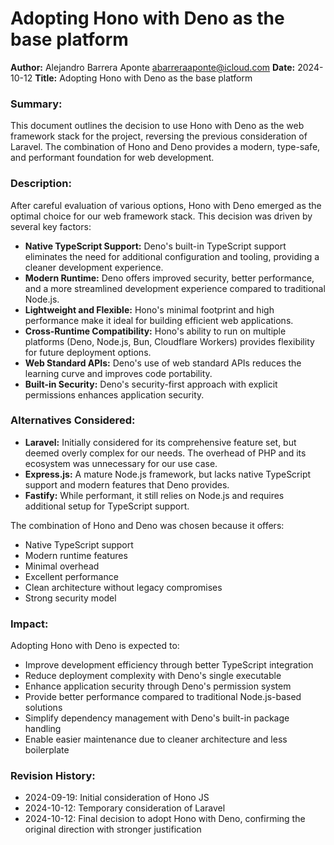 # Adopting Hono with Deno as the base platform

**Author:** Alejandro Barrera Aponte <abarreraaponte@icloud.com>
**Date:** 2024-10-12
**Title:** Adopting Hono with Deno as the base platform

### Summary:
This document outlines the decision to use Hono with Deno as the web framework stack for the project, reversing the previous consideration of Laravel. The combination of Hono and Deno provides a modern, type-safe, and performant foundation for web development.

### Description:
After careful evaluation of various options, Hono with Deno emerged as the optimal choice for our web framework stack. This decision was driven by several key factors:

* **Native TypeScript Support:** Deno's built-in TypeScript support eliminates the need for additional configuration and tooling, providing a cleaner development experience.
* **Modern Runtime:** Deno offers improved security, better performance, and a more streamlined development experience compared to traditional Node.js.
* **Lightweight and Flexible:** Hono's minimal footprint and high performance make it ideal for building efficient web applications.
* **Cross-Runtime Compatibility:** Hono's ability to run on multiple platforms (Deno, Node.js, Bun, Cloudflare Workers) provides flexibility for future deployment options.
* **Web Standard APIs:** Deno's use of web standard APIs reduces the learning curve and improves code portability.
* **Built-in Security:** Deno's security-first approach with explicit permissions enhances application security.

### Alternatives Considered:
* **Laravel:** Initially considered for its comprehensive feature set, but deemed overly complex for our needs. The overhead of PHP and its ecosystem was unnecessary for our use case.
* **Express.js:** A mature Node.js framework, but lacks native TypeScript support and modern features that Deno provides.
* **Fastify:** While performant, it still relies on Node.js and requires additional setup for TypeScript support.

The combination of Hono and Deno was chosen because it offers:
* Native TypeScript support
* Modern runtime features
* Minimal overhead
* Excellent performance
* Clean architecture without legacy compromises
* Strong security model

### Impact:
Adopting Hono with Deno is expected to:
* Improve development efficiency through better TypeScript integration
* Reduce deployment complexity with Deno's single executable
* Enhance application security through Deno's permission system
* Provide better performance compared to traditional Node.js-based solutions
* Simplify dependency management with Deno's built-in package handling
* Enable easier maintenance due to cleaner architecture and less boilerplate

### Revision History:
* 2024-09-19: Initial consideration of Hono JS
* 2024-10-12: Temporary consideration of Laravel
* 2024-10-12: Final decision to adopt Hono with Deno, confirming the original direction with stronger justification